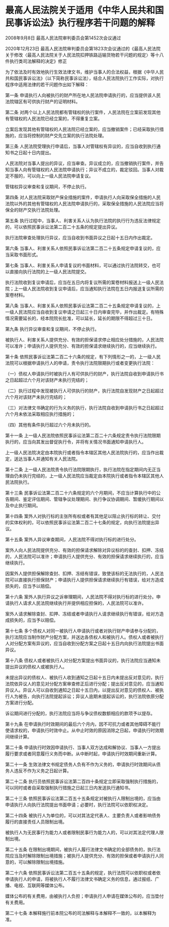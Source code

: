 # 最高人民法院关于适用《中华人民共和国民事诉讼法》执行程序若干问题的解释

2008年9月8日 最高人民法院审判委员会第1452次会议通过

2020年12月23日 最高人民法院审判委员会第1823次会议通过的《最高人民法院关于修改〈最高人民法院关于人民法院扣押铁路运输货物若干问题的规定〉等十八件执行类司法解释的决定》修正
<!-- INFO END -->

为了依法及时有效地执行生效法律文书，维护当事人的合法权益，根据《中华人民共和国民事诉讼法》（以下简称民事诉讼法），结合人民法院执行工作实际，对执行程序中适用法律的若干问题作出如下解释：

第一条 申请执行人向被执行的财产所在地人民法院申请执行的，应当提供该人民法院辖区有可供执行财产的证明材料。

第二条 对两个以上人民法院都有管辖权的执行案件，人民法院在立案前发现其他有管辖权的人民法院已经立案的，不得重复立案。

立案后发现其他有管辖权的人民法院已经立案的，应当撤销案件；已经采取执行措施的，应当将控制的财产交先立案的执行法院处理。

第三条 人民法院受理执行申请后，当事人对管辖权有异议的，应当自收到执行通知书之日起十日内提出。

人民法院对当事人提出的异议，应当审查。异议成立的，应当撤销执行案件，并告知当事人向有管辖权的人民法院申请执行；异议不成立的，裁定驳回。当事人对裁定不服的，可以向上一级人民法院申请复议。

管辖权异议审查和复议期间，不停止执行。

第四条 对人民法院采取财产保全措施的案件，申请执行人向采取保全措施的人民法院以外的其他有管辖权的人民法院申请执行的，采取保全措施的人民法院应当将保全的财产交执行法院处理。

第五条 执行过程中，当事人、利害关系人认为执行法院的执行行为违反法律规定的，可以依照民事诉讼法第二百二十五条的规定提出异议。

执行法院审查处理执行异议，应当自收到书面异议之日起十五日内作出裁定。

第六条 当事人、利害关系人依照民事诉讼法第二百二十五条规定申请复议的，应当采取书面形式。

第七条 当事人、利害关系人申请复议的书面材料，可以通过执行法院转交，也可以直接向执行法院的上一级人民法院提交。

执行法院收到复议申请后，应当在五日内将复议所需的案卷材料报送上一级人民法院；上一级人民法院收到复议申请后，应当通知执行法院在五日内报送复议所需的案卷材料。

第八条 当事人、利害关系人依照民事诉讼法第二百二十五条规定申请复议的，上一级人民法院应当自收到复议申请之日起三十日内审查完毕，并作出裁定。有特殊情况需要延长的，经本院院长批准，可以延长，延长的期限不得超过三十日。

第九条 执行异议审查和复议期间，不停止执行。

被执行人、利害关系人提供充分、有效的担保请求停止相应处分措施的，人民法院可以准许；申请执行人提供充分、有效的担保请求继续执行的，应当继续执行。

第十条 依照民事诉讼法第二百二十六条的规定，有下列情形之一的，上一级人民法院可以根据申请执行人的申请，责令执行法院限期执行或者变更执行法院：

（一）债权人申请执行时被执行人有可供执行的财产，执行法院自收到申请执行书之日起超过六个月对该财产未执行完结的；

（二）执行过程中发现被执行人可供执行的财产，执行法院自发现财产之日起超过六个月对该财产未执行完结的；

（三）对法律文书确定的行为义务的执行，执行法院自收到申请执行书之日起超过六个月未依法采取相应执行措施的；

（四）其他有条件执行超过六个月未执行的。

第十一条 上一级人民法院依照民事诉讼法第二百二十六条规定责令执行法院限期执行的，应当向其发出督促执行令，并将有关情况书面通知申请执行人。

上一级人民法院决定由本院执行或者指令本辖区其他人民法院执行的，应当作出裁定，送达当事人并通知有关人民法院。

第十二条 上一级人民法院责令执行法院限期执行，执行法院在指定期间内无正当理由仍未执行完结的，上一级人民法院应当裁定由本院执行或者指令本辖区其他人民法院执行。

第十三条 民事诉讼法第二百二十六条规定的六个月期间，不应当计算执行中的公告期间、鉴定评估期间、管辖争议处理期间、执行争议协调期间、暂缓执行期间以及中止执行期间。

第十四条 案外人对执行标的主张所有权或者有其他足以阻止执行标的转让、交付的实体权利的，可以依照民事诉讼法第二百二十七条的规定，向执行法院提出异议。

第十五条 案外人异议审查期间，人民法院不得对执行标的进行处分。

案外人向人民法院提供充分、有效的担保请求解除对异议标的的查封、扣押、冻结的，人民法院可以准许；申请执行人提供充分、有效的担保请求继续执行的，应当继续执行。

因案外人提供担保解除查封、扣押、冻结有错误，致使该标的无法执行的，人民法院可以直接执行担保财产；申请执行人提供担保请求继续执行有错误，给对方造成损失的，应当予以赔偿。

第十六条 案外人执行异议之诉审理期间，人民法院不得对执行标的进行处分。申请执行人请求人民法院继续执行并提供相应担保的，人民法院可以准许。

案外人请求解除查封、扣押、冻结或者申请执行人请求继续执行有错误，给对方造成损失的，应当予以赔偿。

第十七条 多个债权人对同一被执行人申请执行或者对执行财产申请参与分配的，执行法院应当制作财产分配方案，并送达各债权人和被执行人。债权人或者被执行人对分配方案有异议的，应当自收到分配方案之日起十五日内向执行法院提出书面异议。

第十八条 债权人或者被执行人对分配方案提出书面异议的，执行法院应当通知未提出异议的债权人或被执行人。

未提出异议的债权人、被执行人收到通知之日起十五日内未提出反对意见的，执行法院依异议人的意见对分配方案审查修正后进行分配；提出反对意见的，应当通知异议人。异议人可以自收到通知之日起十五日内，以提出反对意见的债权人、被执行人为被告，向执行法院提起诉讼；异议人逾期未提起诉讼的，执行法院依原分配方案进行分配。

诉讼期间进行分配的，执行法院应当将与争议债权数额相应的款项予以提存。

第十九条 在申请执行时效期间的最后六个月内，因不可抗力或者其他障碍不能行使请求权的，申请执行时效中止。从中止时效的原因消除之日起，申请执行时效期间继续计算。

第二十条 申请执行时效因申请执行、当事人双方达成和解协议、当事人一方提出履行要求或者同意履行义务而中断。从中断时起，申请执行时效期间重新计算。

第二十一条 生效法律文书规定债务人负有不作为义务的，申请执行时效期间从债务人违反不作为义务之日起计算。

第二十二条 执行员依照民事诉讼法第二百四十条规定立即采取强制执行措施的，可以同时或者自采取强制执行措施之日起三日内发送执行通知书。

第二十三条 依照民事诉讼法第二百五十五条规定对被执行人限制出境的，应当由申请执行人向执行法院提出书面申请；必要时，执行法院可以依职权决定。

第二十四条 被执行人为单位的，可以对其法定代表人、主要负责人或者影响债务履行的直接责任人员限制出境。

被执行人为无民事行为能力人或者限制民事行为能力人的，可以对其法定代理人限制出境。

第二十五条 在限制出境期间，被执行人履行法律文书确定的全部债务的，执行法院应当及时解除限制出境措施；被执行人提供充分、有效的担保或者申请执行人同意的，可以解除限制出境措施。

第二十六条 依照民事诉讼法第二百五十五条的规定，执行法院可以依职权或者依申请执行人的申请，将被执行人不履行法律文书确定义务的信息，通过报纸、广播、电视、互联网等媒体公布。

媒体公布的有关费用，由被执行人负担；申请执行人申请在媒体公布的，应当垫付有关费用。

第二十七条 本解释施行前本院公布的司法解释与本解释不一致的，以本解释为准。